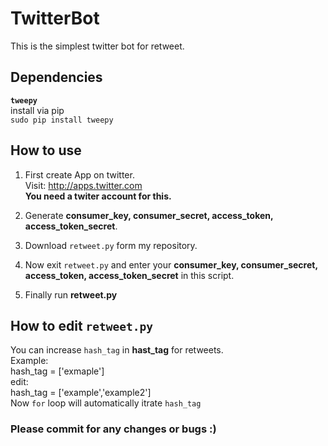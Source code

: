 # TwitterBot
This is the simplest twitter bot for retweet.

## Dependencies
 **```tweepy```**<br>
 install via pip<br>
 ```sudo pip install tweepy```
 
## How to use
1. First create App on twitter.<br>
    Visit: http://apps.twitter.com <br>
    **You need a twiter account for this.**
   
2. Generate **consumer_key, consumer_secret, access_token, access_token_secret**.
3. Download ```retweet.py``` form my repository.
4. Now exit ```retweet.py``` and enter your **consumer_key, consumer_secret, access_token, access_token_secret** in this script.
5. Finally run **retweet.py** 

## How to edit ```retweet.py```
You can increase ```hash_tag``` in **hast_tag** for retweets.<br>
 Example: <br>
 hash_tag = ['exmaple']<br>
 edit: <br>
 hash_tag = ['example','example2']<br>
 Now ```for``` loop will automatically itrate ```hash_tag```
 



### Please commit for any changes or bugs :)




  
 

